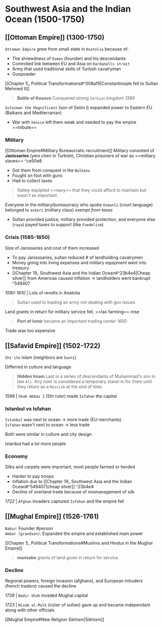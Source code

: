 # Southwest Asia and the Indian Ocean (1500-1750)

## [[Ottoman Empire]] (1300-1750)

`Ottoman Empire` grew from small state in `Anatolia` because of:

- The shrewdness of `Osman` (founder) and his descendants
- Controlled link between EU and Asia on `Dardanells strait`
- Army that used traditional skills of Turkish cavalryman
- Gunpowder

[[Chapter 5_ Political Transformations#^008af9|Constantinople fell to Sultan Mehmed II]]

> **Battle of Kosovo** Conquered strong `Serbian` kingdom *1389*

`Suleiman the Magnificent` (son of Selim I) expanded power to Eastern EU (Balkans and Mediterranian)
- War with `Venice` left them weak and needed to pay the empire ==tribute==

### Military

[[Ottoman Empire#Military Bureaucratic recruitment]]
Military consisted of **Janissaries** (yeni cheri in Turkish), Christian prisoners of war as ==military slaves== ^ce50e8
- Got them from conquest in the `Balkans`
- Fought on foot with guns
- Had to collect taxes

> Galley-equipted ==navy== that they could afford to maintain but wasn't as important

Everyone in the military/bureaucracy who spoke `Osmanli` (court language) belonged to `askeri` (military class) *exempt from taxes*
- Sultan provided justice, military provided protection, and everyone else (`raya`) payed taxes to support (like `Fuedelism`)

### Crisis (1585-1650)

Size of Janissaries and cost of them increased
- To pay Janisssaries, sultan reduced # of landholding cavalrymen
- Money going into living expenses and military equipment went into treasury
- [[Chapter 19_ Southwest Asia and the Indian Ocean#^23b4e4|Cheap silver]] from Americas caused inflation -> landholders went bankrupt ^549407

*1590-1610* | Lots of revolts in Anatolia

> Sultan used to leading an army not dealing with gov issues

Land grants in return for military service fell, ==tax farming== rose

> **Port of Izmir** became an important trading center *1650*

Trade was too expensive


## [[Safavid Empire]] (1502-1722)

`Shi'ite` Islam (neighbors are `Sunni`)

Differred in culture and language

> **Hidden Imam** Last in a series of descendants of Muhammad's son in law `Ali`. Any ruler is considered a temporary stand-in for them until they return as a `Messiah` at the end of time.

*1598* | `Shah Abbas I` (5th ruler) made `Isfahan` the capital

### Istanbul vs Isfahan

`Istanbul` was next to ocean -> more trade (EU merchants) <br>
`Isfahan` wasn't next to ocean -> less trade

Both were similar in culture and city design

Istanbul had a lot more people

### Economy

Silks and carpets were important, most people farmed or herded

- Harder to pay troops
- Inflation due to [[Chapter 19_ Southwest Asia and the Indian Ocean#^549407|cheap silver]]  ^23b4e4
- Decline of overland trade because of mismanagement of silk

*1722* | `Afghan` invaders captured `Isfahan` and the empire fell


## [[Mughal Empire]] (1526-1761)

`Babur`: Founder #person<br>
`Akbar (grandson)`: Expanded the empire and established main power 

[[Chapter 5_ Political Transformations#Muslims and Hindus in the Mughal Empire]]

> **mansabs** grants of land given in return for service

### Decline

Regional powers, foreign invasion (afghans), and European intruders (french traders) caused the decline

*1739* | `Nadir Shah` invaded Mughal capital

*1723* | `Nizam al-Mulk` (vizier of sultan) gave up and became independant along with other officials

[[Mughal Empire#New Religion Sikhism|Sikhism]]